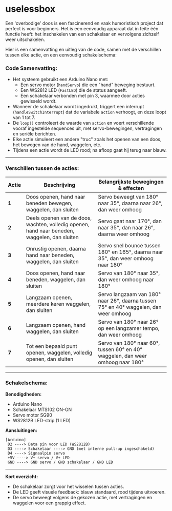 # uselessbox  
Een 'overbodige' doos is een fascinerend en vaak humoristisch project dat perfect is voor beginners. Het is een eenvoudig apparaat dat in feite één functie heeft: het inschakelen van een schakelaar en vervolgens zichzelf weer uitschakelen.

Hier is een samenvatting en uitleg van de code, samen met de verschillen tussen elke actie, en een eenvoudig schakelschema:

### Code Samenvatting:
- Het systeem gebruikt een Arduino Nano met:
  - Een servo motor (`handServo`) die een "hand" beweging bestuurt.
  - Een WS2812 LED (`FastLED`) die de status aangeeft.
  - Een schakelaar verbonden met pin 3, waarmee door acties gewisseld wordt.
- Wanneer de schakelaar wordt ingedrukt, triggert een interrupt (`handleSwitchInterrupt`) dat de variabele `action` verhoogt, en deze loopt van 1 tot 7.
- De `loop()` controleert de waarde van `action` en voert verschillende vooraf ingestelde sequences uit, met servo-bewegingen, vertragingen en seriële berichten.
- Elke actie simuleert een andere "truc" zoals het openen van een doos, het bewegen van de hand, waggelen, etc.
- Tijdens een actie wordt de LED rood; na afloop gaat hij terug naar blauw.

---

### Verschillen tussen de acties:

| **Actie** | **Beschrijving** | **Belangrijkste bewegingen & effecten** |
|--------------|-------------------|-----------------------------------------|
| **1** | Doos openen, hand naar beneden bewegen, waggelen, dan sluiten | Servo beweegt van 180° naar 35°, daarna naar 26°, dan weer omhoog |
| **2** | Deels openen van de doos, wachten, volledig openen, hand naar beneden, waggelen, dan sluiten | Servo gaat naar 170°, dan naar 35°, dan naar 26°, daarna weer omhoog |
| **3** | Onrustig openen, daarna hand naar beneden, waggelen, dan sluiten | Servo snel bounce tussen 180° en 165°, daarna naar 35°, dan weer omhoog naar 180° |
| **4** | Doos openen, hand naar beneden, waggelen, dan sluiten | Servo van 180° naar 35°, dan weer omhoog naar 180° |
| **5** | Langzaam openen, meerdere keren waggelen, dan sluiten | Servo langzaam van 180° naar 26°, daarna tussen 75° en 40° waggelen, dan weer omhoog |
| **6** | Langzaam openen, hand waggelen, dan sluiten | Servo van 180° naar 26° op een langzamer tempo, dan weer omhoog |
| **7** | Tot een bepaald punt openen, waggelen, volledig openen, dan sluiten | Servo van 180° naar 60°, tussen 60° en 40° waggelen, dan weer omhoog naar 180° |

---

### Schakelschema:
**Benodigdheden:**
- Arduino Nano
- Schakelaar MTS102 ON-ON
- Servo motor SG90
- WS2812B LED-strip (1 LED)

**Aansluitingen:**
```
[Arduino]
 D2 ----> Data pin voor LED (WS2812B)
 D3 ----> Schakelaar ----> GND (met interne pull-up ingeschakeld)
 D4 ----> Signaalpin servo
 +5V ----> V+ servo / V+ LED
 GND ----> GND servo / GND schakelaar / GND LED
```

---

**Kort overzicht:**
- De schakelaar zorgt voor het wisselen tussen acties.
- De LED geeft visuele feedback: blauw standaard, rood tijdens uitvoeren.
- De servo beweegt volgens de gekozen actie, met vertragingen en waggelen voor een grappig effect.
